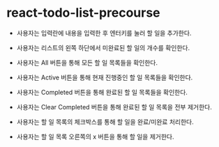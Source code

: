 # react-todo-list-precourse

* 사용자는 입력란에 내용을 입력한 후 엔터키를 눌러 할 일을 추가한다.
* 사용자는 리스트의 왼쪽 하단에서 미완료된 할 일의 개수를 확인한다.

* 사용자는 All 버튼을 통해 모든 할 일 목록들을 확인한다.
* 사용자는 Active 버튼을 통해 현재 진행중인 할 일 목록들을 확인한다.
* 사용자는 Completed 버튼을 통해 완료된 할 일 목록들을 확인한다.
* 사용자는 Clear Completed 버튼을 통해 완료된 할 일 목록을 전부 제거한다.

* 사용자는 할 일 목록의 체크박스를 통해 할 일을 완료/미완료 처리한다.
* 사용자는 할 일 목록 오른쪽의 x 버튼을 통해 할 일을 제거한다.